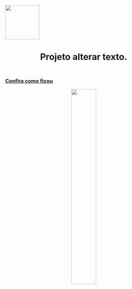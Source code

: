 <img src ="https://media0.giphy.com/media/WFZvB7VIXBgiz3oDXE/giphy.gif?cid=790b761180d68f2fbd56864fa8414713a835b33df6261316&rid=giphy.gif&ct=s" 
height="110px" width="auto">

<h1 align="center">
Projeto alterar texto.
</h3>
<img src ="https://64.media.tumblr.com/055a7e49b8354383420d1bc7f28bb36f/ed73a8fb022028f3-84/s500x750/c57441a9af1e170fbdfd4b0067f7a25af0639666.png" 
height="8" width="100%">

### [Confira como ficou](https://mudarletras.netlify.app/)

<p align="center">
<img src ="https://cdn.discordapp.com/attachments/768533783958913085/893221033220399144/5a819ac1-31dd-4123-9e4f-11f09e055e2f.png" 
height="auto" width="40%" >
</p>
